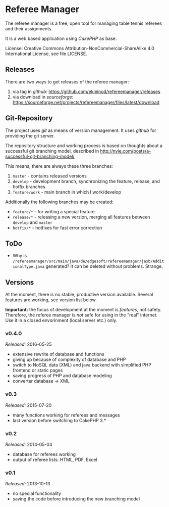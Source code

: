 # Referee Manager

The referee manager is a free, open tool for managing table tennis referees and their assignments.

It is a web based application using *CakePHP* as base.

License: Creative Commons Attribution-NonCommercial-ShareAlike 4.0 International License, see file LICENSE.

## Releases

There are two ways to get releases of the referee manager:

1. via tag in *github*: https://github.com/ekleinod/refereemanager/releases
2. via download in *sourceforge*: https://sourceforge.net/projects/refereemanager/files/latest/download

## Git-Repository

The project uses *git* as means of version management.
It uses *github* for providing the git server.

The repository structure and working process is based on thoughts about a successful git branching model, described in http://nvie.com/posts/a-successful-git-branching-model/

This means, there are always these three branches:

1. `master` - contains released versions
2. `develop` - development branch, synchronizing the feature, release, and hotfix branches
3. `feature/work` - main branch in which I work/develop

Additionally the following branches may be created:

- `feature/*` - for writing a special feature
- `release/*` - releasing a new version, merging all features between `develop` and `master`
- `hotfix/*` - hotfixes for fast error correction

## ToDo

- Why is `/refereemanager/src/main/java/de/edgesoft/refereemanager/jaxb/AdditionalType.java` generated? It can be deleted without problems. Strange.

## Versions

At the moment, there is no stable, productive version available.
Several features are working, see version list below.

**Important:** the focus of development at the moment is *features*, not safety.
Therefore, the referee manager is *not* safe for using in the "real" internet.
Use it in a closed envorinment (local server etc.) only.

### v0.4.0

*Released:* 2016-05-25

- extensive rewrite of database and functions
- giving up because of complexity of database and PHP
- switch to NoSQL data (XML) and java backend with simplified PHP frontend or static pages
- saving progress of PHP and database modeling
- converter database -> XML

### v0.3

*Released:* 2015-07-20

- many functions working for referees and messages
- last version before switching to CakePHP 3.*

### v0.2

*Released:* 2014-05-04

- database for referees working
- output of referee lists: HTML, PDF, Excel

### v0.1

*Released:* 2013-10-13

- no special functionality
- saving the code before introducing the new branching model

